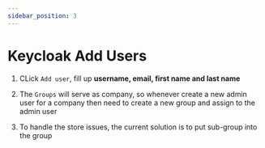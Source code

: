 ```yaml
---
sidebar_position: 3
---
```


# Keycloak Add Users

1. CLick `Add user`, fill up **username, email, first name and last name**

2. The `Groups` will serve as company, so whenever create a new admin user for a company then need to create a new group and assign to the admin user

3. To handle the store issues, the current solution is to put sub-group into the group